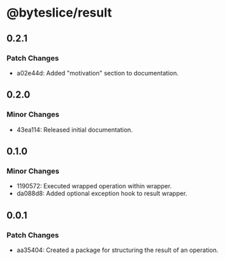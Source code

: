 # @byteslice/result

## 0.2.1

### Patch Changes

- a02e44d: Added "motivation" section to documentation.

## 0.2.0

### Minor Changes

- 43ea114: Released initial documentation.

## 0.1.0

### Minor Changes

- 1190572: Executed wrapped operation within wrapper.
- da088d8: Added optional exception hook to result wrapper.

## 0.0.1

### Patch Changes

- aa35404: Created a package for structuring the result of an operation.
